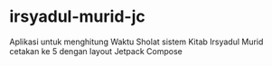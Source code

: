 # irsyadul-murid-jc
Aplikasi untuk menghitung Waktu Sholat sistem Kitab Irsyadul Murid cetakan ke 5 dengan layout Jetpack Compose 
